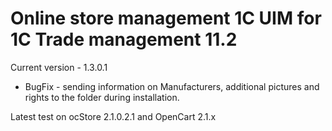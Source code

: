 # Online store management 1C UIM for 1C Trade management 11.2

Current version - 1.3.0.1
- BugFix - sending information on Manufacturers, additional pictures and rights to the folder during installation.

Latest test on ocStore 2.1.0.2.1 and OpenCart 2.1.x 

